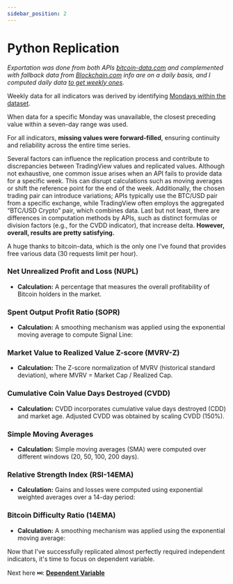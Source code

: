 ```yaml
---
sidebar_position: 2
---
```


# Python Replication

*Exportation was done from both APIs [bitcoin-data.com](https://bitcoin-data.com) and complemented with fallback data from [Blockchain.com](https://www.blockchain.com/) info are on a daily basis, and I computed daily data <u>to get weekly ones</u>.* 

Weekly data for all indicators was derived by identifying <u>Mondays within the dataset</u>. 

When data for a specific Monday was unavailable, the closest preceding value within a seven-day range was used. 

For all indicators, **missing values were forward-filled**, ensuring continuity and reliability across the entire time series.<div class="extra-space"></div>
Several factors can influence the replication process and contribute to discrepancies between TradingView values and replicated values. Although not exhaustive, one common issue arises when an API fails to provide data for a specific week. This can disrupt calculations such as moving averages or shift the reference point for the end of the week. Additionally, the chosen trading pair can introduce variations; APIs typically use the BTC/USD pair from a specific exchange, while TradingView often employs the aggregated “BTC/USD Crypto” pair, which combines data. Last but not least, there are differences in computation methods by APIs, such as distinct formulas or division factors (e.g., for the CVDD indicator), that increase delta.
**However, overall, results are pretty satisfying.** 

<div class="extra-space"></div>
A huge thanks to bitcoin-data, which is the only one I’ve found that provides free various data (30 requests limit per hour). 
<div class="extra-space"></div>

### Net Unrealized Profit and Loss (NUPL)
- **Calculation:** A percentage that measures the overall profitability of Bitcoin holders in the market.
<div class="extra-space"></div>



### Spent Output Profit Ratio (SOPR)
- **Calculation:** A smoothing mechanism was applied using the exponential moving average to compute Signal Line:
<div class="extra-space"></div>


### Market Value to Realized Value Z-score (MVRV-Z)
- **Calculation:** The Z-score normalization of MVRV (historical standard deviation), where MVRV = Market Cap / Realized Cap.

<div class="extra-space"></div>

### Cumulative Coin Value Days Destroyed (CVDD)
- **Calculation:** CVDD incorporates cumulative value days destroyed (CDD) and market age. Adjusted CVDD was obtained by scaling CVDD (150%).

<div class="extra-space"></div>

### Simple Moving Averages 
- **Calculation:** Simple moving averages (SMA) were computed over different windows (20, 50, 100, 200 days).
<div style={{ display: "flex", justifyContent: "center", alignItems: "center", gap: "10px" }}>
</div>

<div class="extra-space"></div>

### Relative Strength Index (RSI-14EMA)
- **Calculation:** Gains and losses were computed using exponential weighted averages over a 14-day period:
<div class="extra-space"></div>

### Bitcoin Difficulty Ratio (14EMA)
- **Calculation:** A smoothing mechanism was applied using the exponential moving average:

<div style={{ display: "flex", justifyContent: "center", alignItems: "center", gap: "10px" }}>
</div>
<div class="extra-space"></div>



Now that I've successfully replicated almost perfectly required independent indicators, it's time to focus on dependent variable. 

Next here ⏭️: **[Dependent Variable](../Indicators/Dependent%20Variable)** 